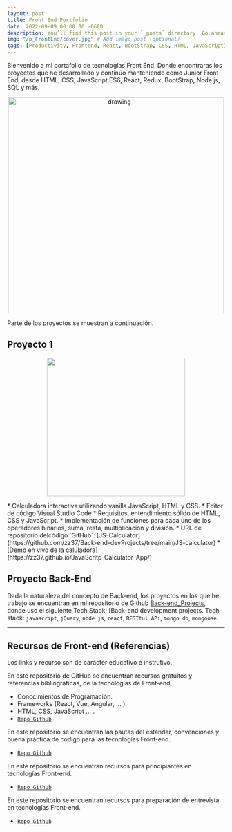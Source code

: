 ```yaml
---
layout: post
title: Front End Portfolio
date: 2022-09-09 00:00:00 -0600
description: You’ll find this post in your `_posts` directory. Go ahead and edit it and re-build the site to see your changes. # Add post description (optional)
img: "/p_FrontEnd/cover.jpg" # Add image post (optional)
tags: [Productivity, Frontend, React, BootStrap, CSS, HTML, JavaScript] # add tag
---
```


Bienvenido a mi portafolio de tecnologías Front End. Donde encontraras los proyectos que he desarrollado y continúo manteniendo como Junior Front End, desde HTML, CSS, JavaScript ES6, React, Redux, BootStrap, Node.js, SQL y más.

<p align="center">
    <img src="{{site.baseurl}}/assets/img/p_FrontEnd/1.png" alt="drawing" style="width:500px;"/>
</p>


Parte de los proyectos se muestran a continuación. 

## Proyecto 1
<p align="center">
    <img align="center" src="{{site.baseurl}}/assets/img/p_FrontEnd/2.png"  style="width: 320px;"  />
</p>
* Calculadora interactiva utilizando vanilla JavaScript, HTML y CSS.
* Editor de código Visual Studio Code
* Requisitos, entendimiento sólido de HTML, CSS y JavaScript.
* Implementación de funciones para cada uno de los operadores binarios, suma, resta, multiplicación y división.
* URL de repositorio delcódigo `GitHub`: [JS-Calculator](https://github.com/zz37/Back-end-devProjects/tree/main/JS-calculator)
* [Demo en vivo de la caluladora](https://zz37.github.io/JavaScritp_Calculator_App/)

## Proyecto Back-End
Dada la naturaleza del concepto de Back-end, los proyectos en los que he trabajo se encuentran en mi repositorio de Github [Back-end_Projects](), donde uso el siguiente Tech Stack: [Back-end development projects. Tech stack: `javascript`, `jQuery`, `node js`, `react`, `RESTful APi`, `mongo db`, `mongoose`.

--- 
## Recursos de Front-end (Referencias)
Los links y recurso son de carácter educativo e instrutivo.

En este repositorio de GitHub se encuentran recursos gratuitos y referencias bibliográficas, de la tecnologías de Front-end.
* Conocimientos de Programación.
* Frameworks (React, Vue, Angular, ... ).
* HTML, CSS, JavaScript ... .
* [`Repo Github`](https://github.com/mrcodedev/frontend-developer-resources#-katas)

En este repositorio se encuentran las pautas del estándar, convenciones y buena práctica de código para las tecnologías Front-end.
* [`Repo Github`](https://github.com/thedaviddias/Front-End-Checklist)

En este repositorio se encuentran recursos para principiantes en tecnologías Front-end.
* [`Repo Github`](https://github.com/thedaviddias/Resources-Front-End-Beginner#chat--slack-channels)

En este repositorio se encuentran recursos para preparación de entrevista en tecnologías Front-end.
* [`Repo Github`](https://github.com/yangshun/front-end-interview-handbook)


